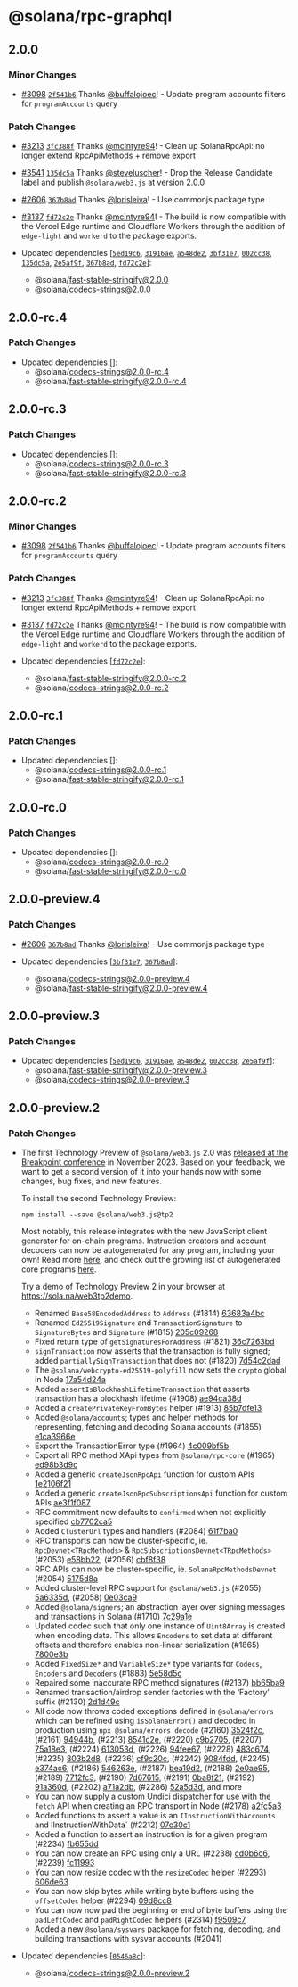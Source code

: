 # @solana/rpc-graphql

## 2.0.0

### Minor Changes

-   [#3098](https://github.com/solana-labs/solana-web3.js/pull/3098) [`2f541b6`](https://github.com/solana-labs/solana-web3.js/commit/2f541b6c7e87002cf26e911d31df4779d4da674c) Thanks [@buffalojoec](https://github.com/buffalojoec)! - Update program accounts filters for `programAccounts` query

### Patch Changes

-   [#3213](https://github.com/solana-labs/solana-web3.js/pull/3213) [`3fc388f`](https://github.com/solana-labs/solana-web3.js/commit/3fc388f0b40243436a3ecbcd2af27ea8efa683e4) Thanks [@mcintyre94](https://github.com/mcintyre94)! - Clean up SolanaRpcApi: no longer extend RpcApiMethods + remove export

-   [#3541](https://github.com/solana-labs/solana-web3.js/pull/3541) [`135dc5a`](https://github.com/solana-labs/solana-web3.js/commit/135dc5ad43f286380a4c3a689668016f0d7945f4) Thanks [@steveluscher](https://github.com/steveluscher)! - Drop the Release Candidate label and publish `@solana/web3.js` at version 2.0.0

-   [#2606](https://github.com/solana-labs/solana-web3.js/pull/2606) [`367b8ad`](https://github.com/solana-labs/solana-web3.js/commit/367b8ad0cce55a916abfb0125f36b6e844333b2b) Thanks [@lorisleiva](https://github.com/lorisleiva)! - Use commonjs package type

-   [#3137](https://github.com/solana-labs/solana-web3.js/pull/3137) [`fd72c2e`](https://github.com/solana-labs/solana-web3.js/commit/fd72c2ed1edad488318fa5d3e285f04852f4210a) Thanks [@mcintyre94](https://github.com/mcintyre94)! - The build is now compatible with the Vercel Edge runtime and Cloudflare Workers through the addition of `edge-light` and `workerd` to the package exports.

-   Updated dependencies [[`5ed19c6`](https://github.com/solana-labs/solana-web3.js/commit/5ed19c6c3c6e7a1bacde8c23c438ecb85454b126), [`31916ae`](https://github.com/solana-labs/solana-web3.js/commit/31916ae5d4fb29f239c63252a59745e33a6979ea), [`a548de2`](https://github.com/solana-labs/solana-web3.js/commit/a548de2ebe3cf7289fd126933c4c395c885c3224), [`3bf31e7`](https://github.com/solana-labs/solana-web3.js/commit/3bf31e7b7918cb60cd9f5f4476909d81257cdfd7), [`002cc38`](https://github.com/solana-labs/solana-web3.js/commit/002cc38a99cd4c91c7ce9023e1b4fb28f7e10832), [`135dc5a`](https://github.com/solana-labs/solana-web3.js/commit/135dc5ad43f286380a4c3a689668016f0d7945f4), [`2e5af9f`](https://github.com/solana-labs/solana-web3.js/commit/2e5af9f1a9410f15108863342b48225fdf9a0c83), [`367b8ad`](https://github.com/solana-labs/solana-web3.js/commit/367b8ad0cce55a916abfb0125f36b6e844333b2b), [`fd72c2e`](https://github.com/solana-labs/solana-web3.js/commit/fd72c2ed1edad488318fa5d3e285f04852f4210a)]:
    -   @solana/fast-stable-stringify@2.0.0
    -   @solana/codecs-strings@2.0.0

## 2.0.0-rc.4

### Patch Changes

-   Updated dependencies []:
    -   @solana/codecs-strings@2.0.0-rc.4
    -   @solana/fast-stable-stringify@2.0.0-rc.4

## 2.0.0-rc.3

### Patch Changes

-   Updated dependencies []:
    -   @solana/codecs-strings@2.0.0-rc.3
    -   @solana/fast-stable-stringify@2.0.0-rc.3

## 2.0.0-rc.2

### Minor Changes

-   [#3098](https://github.com/solana-labs/solana-web3.js/pull/3098) [`2f541b6`](https://github.com/solana-labs/solana-web3.js/commit/2f541b6c7e87002cf26e911d31df4779d4da674c) Thanks [@buffalojoec](https://github.com/buffalojoec)! - Update program accounts filters for `programAccounts` query

### Patch Changes

-   [#3213](https://github.com/solana-labs/solana-web3.js/pull/3213) [`3fc388f`](https://github.com/solana-labs/solana-web3.js/commit/3fc388f0b40243436a3ecbcd2af27ea8efa683e4) Thanks [@mcintyre94](https://github.com/mcintyre94)! - Clean up SolanaRpcApi: no longer extend RpcApiMethods + remove export

-   [#3137](https://github.com/solana-labs/solana-web3.js/pull/3137) [`fd72c2e`](https://github.com/solana-labs/solana-web3.js/commit/fd72c2ed1edad488318fa5d3e285f04852f4210a) Thanks [@mcintyre94](https://github.com/mcintyre94)! - The build is now compatible with the Vercel Edge runtime and Cloudflare Workers through the addition of `edge-light` and `workerd` to the package exports.

-   Updated dependencies [[`fd72c2e`](https://github.com/solana-labs/solana-web3.js/commit/fd72c2ed1edad488318fa5d3e285f04852f4210a)]:
    -   @solana/fast-stable-stringify@2.0.0-rc.2
    -   @solana/codecs-strings@2.0.0-rc.2

## 2.0.0-rc.1

### Patch Changes

-   Updated dependencies []:
    -   @solana/codecs-strings@2.0.0-rc.1
    -   @solana/fast-stable-stringify@2.0.0-rc.1

## 2.0.0-rc.0

### Patch Changes

-   Updated dependencies []:
    -   @solana/codecs-strings@2.0.0-rc.0
    -   @solana/fast-stable-stringify@2.0.0-rc.0

## 2.0.0-preview.4

### Patch Changes

-   [#2606](https://github.com/solana-labs/solana-web3.js/pull/2606) [`367b8ad`](https://github.com/solana-labs/solana-web3.js/commit/367b8ad0cce55a916abfb0125f36b6e844333b2b) Thanks [@lorisleiva](https://github.com/lorisleiva)! - Use commonjs package type

-   Updated dependencies [[`3bf31e7`](https://github.com/solana-labs/solana-web3.js/commit/3bf31e7b7918cb60cd9f5f4476909d81257cdfd7), [`367b8ad`](https://github.com/solana-labs/solana-web3.js/commit/367b8ad0cce55a916abfb0125f36b6e844333b2b)]:
    -   @solana/codecs-strings@2.0.0-preview.4
    -   @solana/fast-stable-stringify@2.0.0-preview.4

## 2.0.0-preview.3

### Patch Changes

-   Updated dependencies [[`5ed19c6`](https://github.com/solana-labs/solana-web3.js/commit/5ed19c6c3c6e7a1bacde8c23c438ecb85454b126), [`31916ae`](https://github.com/solana-labs/solana-web3.js/commit/31916ae5d4fb29f239c63252a59745e33a6979ea), [`a548de2`](https://github.com/solana-labs/solana-web3.js/commit/a548de2ebe3cf7289fd126933c4c395c885c3224), [`002cc38`](https://github.com/solana-labs/solana-web3.js/commit/002cc38a99cd4c91c7ce9023e1b4fb28f7e10832), [`2e5af9f`](https://github.com/solana-labs/solana-web3.js/commit/2e5af9f1a9410f15108863342b48225fdf9a0c83)]:
    -   @solana/fast-stable-stringify@2.0.0-preview.3
    -   @solana/codecs-strings@2.0.0-preview.3

## 2.0.0-preview.2

### Patch Changes

-   The first Technology Preview of `@solana/web3.js` 2.0 was [released at the Breakpoint conference](https://www.youtube.com/watch?v=JUJtAPhES5g) in November 2023. Based on your feedback, we want to get a second version of it into your hands now with some changes, bug fixes, and new features.

    To install the second Technology Preview:

    ```shell
    npm install --save @solana/web3.js@tp2
    ```

    Most notably, this release integrates with the new JavaScript client generator for on-chain programs. Instruction creators and account decoders can now be autogenerated for any program, including your own! Read more [here](https://github.com/solana-program/create-solana-program), and check out the growing list of autogenerated core programs [here](https://www.npmjs.com/search?q=%40solana-program).

    Try a demo of Technology Preview 2 in your browser at https://sola.na/web3tp2demo.

    -   Renamed `Base58EncodedAddress` to `Address` (#1814) [63683a4bc](https://github.com/solana-labs/solana-web3.js/commit/63683a4bc)
    -   Renamed `Ed25519Signature` and `TransactionSignature` to `SignatureBytes` and `Signature` (#1815) [205c09268](https://github.com/solana-labs/solana-web3.js/commit/205c09268)
    -   Fixed return type of `getSignaturesForAddress` (#1821) [36c7263bd](https://github.com/solana-labs/solana-web3.js/commit/36c7263bd)
    -   `signTransaction` now asserts that the transaction is fully signed; added `partiallySignTransaction` that does not (#1820) [7d54c2dad](https://github.com/solana-labs/solana-web3.js/commit/7d54c2dad)
    -   The `@solana/webcrypto-ed25519-polyfill` now sets the `crypto` global in Node [17a54d24a](https://github.com/solana-labs/solana-web3.js/commit/17a54d24a)
    -   Added `assertIsBlockhashLifetimeTransaction` that asserts transaction has a blockhash lifetime (#1908) [ae94ca38d](https://github.com/solana-labs/solana-web3.js/commit/ae94ca38d)
    -   Added a `createPrivateKeyFromBytes` helper (#1913) [85b7dfe13](https://github.com/solana-labs/solana-web3.js/commit/85b7dfe13)
    -   Added `@solana/accounts`; types and helper methods for representing, fetching and decoding Solana accounts (#1855) [e1ca3966e](https://github.com/solana-labs/solana-web3.js/commit/e1ca3966e)
    -   Export the TransactionError type (#1964) [4c009bf5b](https://github.com/solana-labs/solana-web3.js/commit/4c009bf5b)
    -   Export all RPC method XApi types from `@solana/rpc-core` (#1965) [ed98b3d9c](https://github.com/solana-labs/solana-web3.js/commit/ed98b3d9c)
    -   Added a generic `createJsonRpcApi` function for custom APIs [1e2106f21](https://github.com/solana-labs/solana-web3.js/commit/1e2106f21)
    -   Added a generic `createJsonRpcSubscriptionsApi` function for custom APIs [ae3f1f087](https://github.com/solana-labs/solana-web3.js/commit/ae3f1f087)
    -   RPC commitment now defaults to `confirmed` when not explicitly specified [cb7702ca5](https://github.com/solana-labs/solana-web3.js/commit/cb7702ca5)
    -   Added `ClusterUrl` types and handlers (#2084) [61f7ba0](https://github.com/solana-labs/solana-web3.js/commit/61f7ba0)
    -   RPC transports can now be cluster-specific, ie. `RpcDevnet<TRpcMethods>` & `RpcSubscriptionsDevnet<TRpcMethods>` (#2053) [e58bb22](https://github.com/solana-labs/solana-web3.js/commit/e58bb22), (#2056) [cbf8f38](https://github.com/solana-labs/solana-web3.js/commit/cbf8f38)
    -   RPC APIs can now be cluster-specific, ie. `SolanaRpcMethodsDevnet` (#2054) [5175d8a](https://github.com/solana-labs/solana-web3.js/commit/5175d8a)
    -   Added cluster-level RPC support for `@solana/web3.js` (#2055) [5a6335d](https://github.com/solana-labs/solana-web3.js/commit/5a6335d), (#2058) [0e03ca9](https://github.com/solana-labs/solana-web3.js/commit/0e03ca9)
    -   Added `@solana/signers`; an abstraction layer over signing messages and transactions in Solana (#1710) [7c29a1e](https://github.com/solana-labs/solana-web3.js/commit/7c29a1e)
    -   Updated codec such that only one instance of `Uint8Array` is created when encoding data. This allows `Encoders` to set data at different offsets and therefore enables non-linear serialization (#1865) [7800e3b](https://github.com/solana-labs/solana-web3.js/commit/7800e3b)
    -   Added `FixedSize*` and `VariableSize*` type variants for `Codecs`, `Encoders` and `Decoders` (#1883) [5e58d5c](https://github.com/solana-labs/solana-web3.js/commit/5e58d5c)
    -   Repaired some inaccurate RPC method signatures (#2137) [bb65ba9](https://github.com/solana-labs/solana-web3.js/commit/bb65ba9)
    -   Renamed transaction/airdrop sender factories with the ‘Factory’ suffix (#2130) [2d1d49c](https://github.com/solana-labs/solana-web3.js/commit/2d1d49c5467e5cb13871067c3dc0f9c87f007b9f)
    -   All code now throws coded exceptions defined in `@solana/errors` which can be refined using `isSolanaError()` and decoded in production using `npx @solana/errors decode` (#2160) [3524f2c](https://github.com/solana-labs/solana-web3.js/commit/3524f2c583dbc663cf6dcb73a01b0beed6cfd136), (#2161) [94944b](https://github.com/solana-labs/solana-web3.js/commit/94944b65b9d957ca95653d66dc1f4805f1a36740), (#2213) [8541c2e](https://github.com/solana-labs/solana-web3.js/commit/8541c2ef860535514fa39c4b9a6a75276417ffaa), (#2220) [c9b2705](https://github.com/solana-labs/solana-web3.js/commit/c9b2705318724bbccb05efdb1ddc088dd82921b2), (#2207) [75a18e3](https://github.com/solana-labs/solana-web3.js/commit/75a18e30524078ea1e8c07133fd6c75fad357db3), (#2224) [613053d](https://github.com/solana-labs/solana-web3.js/commit/613053deab85e5a8703e241ab138ec51cc54885a), (#2226) [94fee67](https://github.com/solana-labs/solana-web3.js/commit/94fee67560faae1f41aeddb2e7c3d0d9078ab851), (#2228) [483c674](https://github.com/solana-labs/solana-web3.js/commit/483c674a8b19f146c7dba5f1eb64182f01fdcdc4), (#2235) [803b2d8](https://github.com/solana-labs/solana-web3.js/commit/803b2d88e9e39cecf18f03b2130507dea7230423), (#2236) [cf9c20c](https://github.com/solana-labs/solana-web3.js/commit/cf9c20ceed7186f5af704ee646344c42d4ec0084), (#2242) [9084fdd](https://github.com/solana-labs/solana-web3.js/commit/9084fddec79eebb9c00c70738e43b4bfb01bf352), (#2245) [e374ac6](https://github.com/solana-labs/solana-web3.js/commit/e374ac67ad48a121470d125a1d08485b8b529b2b), (#2186) [546263e](https://github.com/solana-labs/solana-web3.js/commit/546263e251c8a7b08949b01d0d51fa2398dc7fff), (#2187) [bea19d2](https://github.com/solana-labs/solana-web3.js/commit/bea19d209ea6b02351c21a878200f87da1e9b4be), (#2188) [2e0ae95](https://github.com/solana-labs/solana-web3.js/commit/2e0ae95ffc2738ae047249c7f64c46a95e9573d1), (#2189) [7712fc3](https://github.com/solana-labs/solana-web3.js/commit/7712fc32ef33bfe7f235d85d3ba2308ba6884143), (#2190) [7d67615](https://github.com/solana-labs/solana-web3.js/commit/7d67615ac1ae771810dfc544ecc17d664a0fc11d), (#2191) [0ba8f21](https://github.com/solana-labs/solana-web3.js/commit/0ba8f216d962d61e0f653404c4a9289e59712cc2), (#2192) [91a360d](https://github.com/solana-labs/solana-web3.js/commit/91a360daf5c66ac0f1bae7347298f25ae89329b2), (#2202) [a71a2db](https://github.com/solana-labs/solana-web3.js/commit/a71a2db4c35136c8650b56985bbd33c5413e1bbd), (#2286) [52a5d3d](https://github.com/solana-labs/solana-web3.js/commit/52a5d3db60e702ccf77b4d17b8a3fd388e6e8584), and more
    -   You can now supply a custom Undici dispatcher for use with the `fetch` API when creating an RPC transport in Node (#2178) [a2fc5a3](https://github.com/solana-labs/solana-web3.js/commit/a2fc5a3fda252cccc6ee62f2f7163d1578a20113)
    -   Added functions to assert a value is an `IInstructionWithAccounts` and IInstructionWithData` (#2212) [07c30c1](https://github.com/solana-labs/solana-web3.js/commit/07c30c14c7d5efd6121290db62fa40371f108778)
    -   Added a function to assert an instruction is for a given program (#2234) [fb655dd](https://github.com/solana-labs/solana-web3.js/commit/fb655ddd217e4c4f55c5c8a81a08177e20ef5431)
    -   You can now create an RPC using only a URL (#2238) [cd0b6c6](https://github.com/solana-labs/solana-web3.js/commit/cd0b6c616ded7d1fdee33e33d3e44ce9bce48cef), (#2239) [fc11993](https://github.com/solana-labs/solana-web3.js/commit/fc119937ade7e46f487c99f254ff5a874e524c2c)
    -   You can now resize codec with the `resizeCodec` helper (#2293) [606de63](https://github.com/solana-labs/solana-web3.js/commit/606de638e21eebd0535806dee445e6d046cfb074)
    -   You can now skip bytes while writing byte buffers using the `offsetCodec` helper (#2294) [09d8cc8](https://github.com/solana-labs/solana-web3.js/commit/09d8cc815d133d70da0db93c9a0c0092e0d9a929)
    -   You can now now pad the beginning or end of byte buffers using the `padLeftCodec` and `padRightCodec` helpers (#2314) [f9509c7](https://github.com/solana-labs/solana-web3.js/commit/f9509c77dd6ec92357edbbe18acbb76c5a33e4b2)
    -   Added a new `@solana/sysvars` package for fetching, decoding, and building transactions with sysvar accounts (#2041)

-   Updated dependencies [[`0546a8c`](https://github.com/solana-labs/solana-web3.js/commit/0546a8ce95b6852324d58bb32ac31480506193a7)]:
    -   @solana/codecs-strings@2.0.0-preview.2
